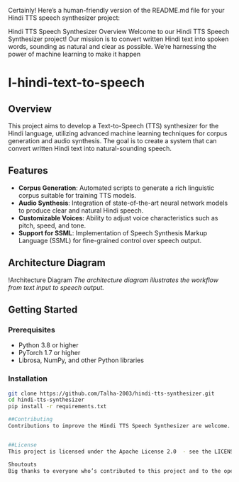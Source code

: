 Certainly! Here’s a human-friendly version of the README.md file for your Hindi TTS speech synthesizer project:

Hindi TTS Speech Synthesizer
Overview
Welcome to our Hindi TTS Speech Synthesizer project! Our mission is to convert written Hindi text into spoken words, sounding as natural and clear as possible. We’re harnessing the power of machine learning to make it happen


# l-hindi-text-to-speech


## Overview
This project aims to develop a Text-to-Speech (TTS) synthesizer for the Hindi language, utilizing advanced machine learning techniques for corpus generation and audio synthesis. The goal is to create a system that can convert written Hindi text into natural-sounding speech.

## Features
- **Corpus Generation**: Automated scripts to generate a rich linguistic corpus suitable for training TTS models.
- **Audio Synthesis**: Integration of state-of-the-art neural network models to produce clear and natural Hindi speech.
- **Customizable Voices**: Ability to adjust voice characteristics such as pitch, speed, and tone.
- **Support for SSML**: Implementation of Speech Synthesis Markup Language (SSML) for fine-grained control over speech output.

## Architecture Diagram
!Architecture Diagram
*The architecture diagram illustrates the workflow from text input to speech output.*

## Getting Started
### Prerequisites
- Python 3.8 or higher
- PyTorch 1.7 or higher
- Librosa, NumPy, and other Python libraries

### Installation
```bash
git clone https://github.com/Talha-2003/hindi-tts-synthesizer.git
cd hindi-tts-synthesizer
pip install -r requirements.txt

##Contributing
Contributions to improve the Hindi TTS Speech Synthesizer are welcome. Please read CONTRIBUTING.md for details on our code of conduct, and the process for submitting pull requests


##License
This project is licensed under the Apache License 2.0  - see the LICENSE.md file for details.

Shoutouts
Big thanks to everyone who’s contributed to this project and to the open-source tools we use. 
